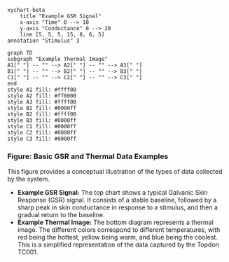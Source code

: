```mermaid
xychart-beta
    title "Example GSR Signal"
    x-axis "Time" 0 --> 10
    y-axis "Conductance" 0 --> 20
    line [5, 5, 5, 15, 8, 6, 5]
annotation "Stimulus" 3
```

```mermaid
graph TD
subgraph "Example Thermal Image"
A1[" "] -- "" --> A2[" "] -- "" --> A3[" "]
B1[" "] -- "" --> B2[" "] -- "" --> B3[" "]
C1[" "] -- "" --> C2[" "] -- "" --> C3[" "]
end
style A1 fill: #ffff00
style A2 fill: #ff0000
style A3 fill: #ffff00
style B1 fill: #0000ff
style B2 fill: #ffff00
style B3 fill: #0000ff
style C1 fill: #0000ff
style C2 fill: #0000ff
style C3 fill: #0000ff
```

### Figure: Basic GSR and Thermal Data Examples

This figure provides a conceptual illustration of the types of data collected by the system.

- **Example GSR Signal:** The top chart shows a typical Galvanic Skin Response (GSR) signal. It consists of a stable
  baseline, followed by a sharp peak in skin conductance in response to a stimulus, and then a gradual return to the
  baseline.
- **Example Thermal Image:** The bottom diagram represents a thermal image. The different colors correspond to different
  temperatures, with red being the hottest, yellow being warm, and blue being the coolest. This is a simplified
  representation of the data captured by the Topdon TC001.
